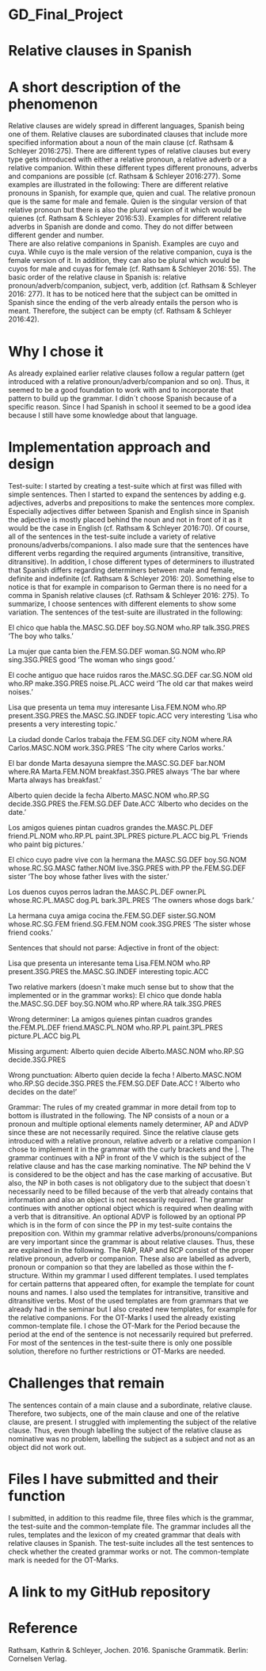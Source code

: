 # GD_Final_Project

# Relative clauses in Spanish
# A short description of the phenomenon
Relative clauses are widely spread in different languages, Spanish being one of them. Relative clauses are subordinated clauses that include more specified information about a noun of the main clause (cf. Rathsam & Schleyer 2016:275). There are different types of relative clauses but every type gets introduced with either a relative pronoun, a relative adverb or a relative companion. Within these different types different pronouns, adverbs and companions are possible (cf. Rathsam & Schleyer 2016:277). Some examples are illustrated in the following:
There are different relative pronouns in Spanish, for example que, quien and cual. The relative pronoun que is the same for male and female. Quien is the singular version of that relative pronoun but there is also the plural version of it which would be quienes (cf. Rathsam & Schleyer 2016:53). 
Examples for different relative adverbs in Spanish are donde and como. They do not differ between different gender and number.   
There are also relative companions in Spanish. Examples are cuyo and cuya. While cuyo is the male version of the relative companion, cuya is the female version of it. In addition, they can also be plural which would be cuyos for male and cuyas for female (cf. Rathsam & Schleyer 2016: 55). 
The basic order of the relative clause in Spanish is: relative pronoun/adverb/companion, subject, verb, addition (cf. Rathsam & Schleyer 2016: 277). It has to be noticed here that the subject can be omitted in Spanish since the ending of the verb already entails the person who is meant. Therefore, the subject can be empty (cf. Rathsam & Schleyer 2016:42). 

# Why I chose it
As already explained earlier relative clauses follow a regular pattern (get introduced with a relative pronoun/adverb/companion and so on). Thus, it seemed to be a good foundation to work with and to incorporate that pattern to build up the grammar. I didn´t choose Spanish because of a specific reason. Since I had Spanish in school it seemed to be a good idea because I still have some knowledge about that language. 

# Implementation approach and design
Test-suite:
I started by creating a test-suite which at first was filled with simple sentences. Then I started to expand the sentences by adding e.g. adjectives, adverbs and prepositions to make the sentences more complex. Especially adjectives differ between Spanish and English since in Spanish the adjective is mostly placed behind the noun and not in front of it as it would be the case in English (cf. Rathsam & Schleyer 2016:70). Of course, all of the sentences in the test-suite include a variety of relative pronouns/adverbs/companions. I also made sure that the sentences have different verbs regarding the required arguments (intransitive, transitive, ditransitive). In addition, I chose different types of determiners to illustrated that Spanish differs regarding determiners between male and female, definite and indefinite (cf. Rathsam & Schleyer 2016: 20). Something else to notice is that for example in comparison to German there is no need for a comma in Spanish relative clauses (cf. Rathsam & Schleyer 2016: 275). To summarize, I choose sentences with different elements to show some variation.  The sentences of the test-suite are illustrated in the following:

El 	            chico	      que	    habla
the.MASC.SG.DEF	boy.SG.NOM	who.RP	talk.3SG.PRES
‘The boy who talks.’ 

La	            mujer	        que	    canta	        bien
the.FEM.SG.DEF	woman.SG.NOM	who.RP	sing.3SG.PRES	good
‘The woman who sings good.’ 

El	            coche	      antiguo	que	    hace	        ruidos	      raros
the.MASC.SG.DEF	car.SG.NOM	old	    who.RP	make.3SG.PRES	noise.PL.ACC	weird
‘The old car that makes weird noises.’ 

Lisa	        que	    presenta	        un	              tema	    muy	  interesante
Lisa.FEM.NOM	who.RP	present.3SG.PRES	the.MASC.SG.INDEF	topic.ACC	very	interesting
‘Lisa who presents a very interesting topic.’

La	            ciudad	  donde	    Carlos	        trabaja
the.FEM.SG.DEF	city.NOM	where.RA	Carlos.MASC.NOM	work.3SG.PRES
‘The city where Carlos works.’ 

El	            bar	    donde	    Marta	        desayuna	          siempre
the.MASC.SG.DEF	bar.NOM	where.RA	Marta.FEM.NOM	breakfast.3SG.PRES	always
‘The bar where Marta always has breakfast.’ 

Alberto	          quien	    decide	        la	            fecha
Alberto.MASC.NOM	who.RP.SG	decide.3SG.PRES	the.FEM.SG.DEF	Date.ACC
‘Alberto who decides on the date.’ 

Los	            amigos	      quienes	  pintan	        cuadros	        grandes
the.MASC.PL.DEF	friend.PL.NOM	who.RP.PL	paint.3PL.PRES	picture.PL.ACC	big.PL
‘Friends who paint big pictures.’

El	            chico	      cuyo	            padre	      vive	        con	    la	            hermana
the.MASC.SG.DEF	boy.SG.NOM	whose.RC.SG.MASC	father.NOM	live.3SG.PRES	with.PP	the.FEM.SG.DEF	sister
‘The boy whose father lives with the sister.’

Los	            duenos	  cuyos	            perros	ladran
the.MASC.PL.DEF	owner.PL	whose.RC.PL.MASC	dog.PL	bark.3PL.PRES
‘The owners whose dogs bark.’ 

La 	            hermana	      cuya	          amiga	            cocina
the.FEM.SG.DEF	sister.SG.NOM	whose.RC.SG.FEM	friend.SG.FEM.NOM	cook.3SG.PRES
‘The sister whose friend cooks.’

Sentences that should not parse:
Adjective in front of the object:

Lisa	      que	    presenta	        un	              interesante	tema
Lisa.FEM.NOM	who.RP	present.3SG.PRES	the.MASC.SG.INDEF	interesting	topic.ACC

Two relative markers (doesn´t make much sense but to show that the implemented or in the grammar works):
El            chico	      que	    donde	    habla
the.MASC.SG.DEF	boy.SG.NOM	who.RP	where.RA	talk.3SG.PRES

Wrong determiner:
La	          amigos	            quienes	  pintan	        cuadros	        grandes
the.FEM.PL.DEF	friend.MASC.PL.NOM	who.RP.PL	paint.3PL.PRES	picture.PL.ACC	big.PL

Missing argument:
Alberto	        quien	    decide
Alberto.MASC.NOM	who.RP.SG	decide.3SG.PRES


Wrong punctuation:
Alberto	          quien	    decide	        la	            fecha	    !
Alberto.MASC.NOM	who.RP.SG	decide.3SG.PRES	the.FEM.SG.DEF	Date.ACC	!
‘Alberto who decides on the date!’ 


Grammar:
The rules of my created grammar in more detail from top to bottom is illustrated in the following. The NP consists of a noun or a pronoun and multiple optional elements namely determiner, AP and ADVP since these are not necessarily required. Since the relative clause gets introduced with a relative pronoun, relative adverb or a relative companion I chose to implement it in the grammar with the curly brackets and the |. The grammar continues with a NP in front of the V which is the subject of the relative clause and has the case marking nominative. The NP behind the V is considered to be the object and has the case marking of accusative. But also, the NP in both cases is not obligatory due to the subject that doesn´t necessarily need to be filled because of the verb that already contains that information and also an object is not necessarily required.  The grammar continues with another optional object which is required when dealing with a verb that is ditransitive. An optional ADVP is followed by an optional PP which is in the form of con since the PP in my test-suite contains the preposition con. 
Within my grammar relative adverbs/pronouns/companions are very important since the grammar is about relative clauses. Thus, these are explained in the following. The RAP, RAP and RCP consist of the proper relative pronoun, adverb or companion. These also are labelled as adverb, pronoun or companion so that they are labelled as those within the f-structure. 
Within my grammar I used different templates. I used templates for certain patterns that appeared often, for example the template for count nouns and names. I also used the templates for intransitive, transitive and ditransitive verbs. Most of the used templates are from grammars that we already had in the seminar but I also created new templates, for example for the relative companions.
For the OT-Marks I used the already existing common-template file. I chose the OT-Mark for the Period because the period at the end of the sentence is not necessarily required but preferred. For most of the sentences in the test-suite there is only one possible solution, therefore no further restrictions or OT-Marks are needed.

# Challenges that remain
The sentences contain of a main clause and a subordinate, relative clause. Therefore, two subjects, one of the main clause and one of the relative clause, are present. I struggled with implementing the subject of the relative clause. Thus, even though labelling the subject of the relative clause as nominative was no problem, labelling the subject as a subject and not as an object did not work out. 

# Files I have submitted and their function
I submitted, in addition to this readme file, three files which is the grammar, the test-suite and the common-template file. The grammar includes all the rules, templates and the lexicon of my created grammar that deals with relative clauses in Spanish. The test-suite includes all the test sentences to check whether the created grammar works or not. The common-template mark is needed for the OT-Marks. 

# A link to my GitHub repository


# Reference
Rathsam, Kathrin & Schleyer, Jochen. 2016. Spanische Grammatik. Berlin: Cornelsen Verlag.
